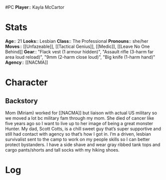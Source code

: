 #PC
**Player**:: Kayla McCartor
# Stats
**Age**:: 21
**Looks**:: Lesbian
**Class**:: The Professional
**Pronouns**:: she/her
**Moves**:: [[Unfazeable]], [[Tactical Genius]], [[Medic]], [[Leave No One Behind]]
**Gear**:: "Flack vest (1 armour hidden)", "Assault rifle (3-harm far area loud reload)", "9mm (2-harm close loud)", "Big knife (1-harm hand)"
**Agency**:: [[NACMA]]
# Character
## Backstory
Mom (Miriam) worked for [[NACMA]] but liaison with actual US military so we moved a lot bc military fam through my mom. She died of cancer like five years ago so I want to live up to her image of being a great monster Hunter. My dad, Scott Cotts, is a chill sweet guy that’s super supportive and still had contact with agency so that’s how I got in. I’m a driven, lesbian survivalist sent to the camp to work on my people skills so I can better protect bystanders. I have a side shave and wear gray ribbed tank tops and cargo pants/shorts and tall socks with my hiking shoes.

# Log
